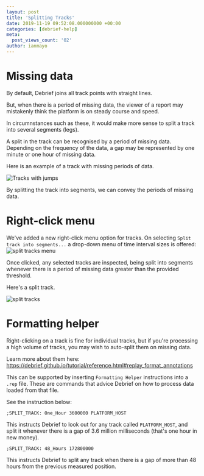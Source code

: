 ```yaml
---
layout: post
title: 'Splitting Tracks'
date: 2019-11-19 09:52:08.000000000 +00:00
categories: [debrief-help]
meta:
  post_views_count: '02'
author: ianmayo
---
```


# Missing data

By default, Debrief joins all track points with straight lines.

But, when there is a period of missing data, the viewer of a report may
mistakenly think the platform is on steady course and speed.

In circumnstances such as these, it would make more sense to split a track into several segments (legs).

A split in the track can be recognised by a period of missing data. Depending on the frequency of the data, a gap may be represented by one minute or one hour of missing data.

Here is an example of a track with missing periods of data.

<img class="img-fluid" src="{{ site.baseurl }}/assets/images/TracksWithJumps.png" alt="Tracks with jumps" />

By splitting the track into segments, we can convey the periods of missing data.

# Right-click menu

We've added a new right-click menu option for tracks.  On selecting `Split track into segments...` a drop-down menu of time interval sizes is offered:
<img class="img-fluid" src="{{ site.baseurl }}/assets/images/splitTracksMenu.png" alt="split tracks menu" />

Once clicked, any selected tracks are inspected, being split into segments whenever there is a period of missing data greater than the provided threshold.

Here's a split track.

<img class="img-fluid" src="{{ site.baseurl }}/assets/images/splitTracks.png" alt="split tracks" />

# Formatting helper

Right-clicking on a track is fine for individual tracks, but if you're processing a high volume of tracks, you may wish to auto-split them on missing data.

Learn more about them here: https://debrief.github.io/tutorial/reference.html#replay_format_annotations

This can be supported by inserting `Formatting Helper` instructions into a `.rep` file.  These are commands that advice Debrief on how to process data loaded from that file.

See the instruction below:

````
;SPLIT_TRACK: One_Hour 3600000 PLATFORM_HOST
````

This instructs Debrief to look out for any track called `PLATFORM_HOST`, and split it whenever there is a gap of 3.6 million milliseconds (that's one hour in new money).

````
;SPLIT_TRACK: 48_Hours 172800000 
````

This instructs Debrief to split any track when there is a gap of more than 48 hours from the previous measured position.

